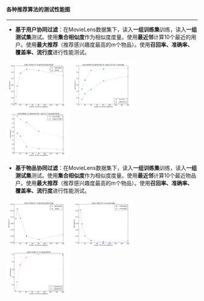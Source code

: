 #### 各种推荐算法的测试性能图
---

* **基于用户协同过滤**：在MovieLens数据集下，读入**一组训练集**训练，读入**一组测试集**测试。使用**集合相似度**作为相似度度量。使用**最近邻**计算10个最近的用户。使用**最大推荐**（推荐感兴趣度最高的m个物品）。使用**召回率、准确率、覆盖率、流行度**进行性能测试。

<img width="33%" height="33%" src="https://github.com/persistforever/persistforever.github.io/blob/master/tiny_item/recommendation_system/BUCF_for_python/result/basic-item-CF%20on%20precision&recall.png?raw=true">
<img width="33%" height="33%" src="https://github.com/persistforever/persistforever.github.io/blob/master/tiny_item/recommendation_system/collaborative_filtering_for_python/result/eurclidean%20vs%20pearson%20for%20users-CF%20on%20coverage.png?raw=true">
<img width="33%" height="33%" src="https://github.com/persistforever/persistforever.github.io/blob/master/tiny_item/recommendation_system/collaborative_filtering_for_python/result/eurclidean%20vs%20pearson%20for%20users-CF%20on%20popularity.png?raw=true">

* **基于物品协同过滤**：在MovieLens数据集下，读入**一组训练集**训练，读入**一组测试集**测试。使用**集合相似度**作为相似度度量。使用**最近邻**计算10个最近物品户。使用**最大推荐**（推荐感兴趣度最高的m个物品）。使用**召回率、准确率、覆盖率、流行度**进行性能测试。

<img width="33%" height="33%" src="https://github.com/persistforever/persistforever.github.io/blob/master/tiny_item/recommendation_system/BICF_for_python/result/basic-item-CF%20on%20precision&recall.png?raw=true">
<img width="33%" height="33%" src="https://github.com/persistforever/persistforever.github.io/blob/master/tiny_item/recommendation_system/BICF_for_python/result/basic-item-CF%20on%20coverage.png?raw=true">
<img width="33%" height="33%" src="https://github.com/persistforever/persistforever.github.io/blob/master/tiny_item/recommendation_system/BICF_for_python/result/basic-item-CF%20on%20popularity.png?raw=true">
